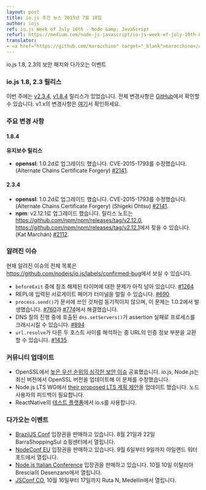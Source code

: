 ```yaml
---
layout: post
title: io.js 주간 뉴스 2015년 7월 10일
author: iojs
ref: io.js Week of July 10th - Node &amp; JavaScript
refurl: https://medium.com/node-js-javascript/io-js-week-of-july-10th-8cf31af78d60
translator:
- <a href="https://github.com/marocchino" target="_blank">marocchino</a>
---
```


<!--
### io.js and Node.js News — July 10th
Security patches for io.js 1.8 and 2.3 and upcoming events.
-->

io.js 1.8, 2.3의 보안 패치와 다가오는 이벤트

<!--
### io.js 1.8 and 2.3 Releases

This week we have two io.js releases: [v2.3.4](https://iojs.org/dist/v2.3.4/) and [v1.8.4](https://iojs.org/dist/v1.8.4/), complete changelog from previous releases can be found [on GitHub](https://github.com/nodejs/io.js/blob/master/CHANGELOG.md) with the [v1.x changelog here](https://github.com/nodejs/io.js/blob/v1.x/CHANGELOG.md).
-->

### io.js 1.8, 2.3 릴리스

이번 주에는 [v2.3.4](https://iojs.org/dist/v2.3.4/), [v1.8.4](https://iojs.org/dist/v1.8.4/) 릴리스가 있었습니다. 전체 변경사항은 [GitHub](https://github.com/nodejs/io.js/blob/master/CHANGELOG.md)에서 확인할 수 있습니다. v1.x의 변경사항은 [여기](https://github.com/nodejs/io.js/blob/v1.x/CHANGELOG.md)서 확인하세요.

<!--
### Notable Changes

#### 1.8.4

**Maintenance release**

* **openssl**: Upgrade to 1.0.2d, fixes CVE-2015-1793 (Alternate Chains Certificate Forgery) [#2141](https://github.com/nodejs/io.js/pull/2141).


#### 2.3.4

* **openssl**: Upgrade to 1.0.2d, fixes CVE-2015-1793 (Alternate Chains Certificate Forgery) (Shigeki Ohtsu) [#2141](https://github.com/nodejs/io.js/pull/2141).
* **npm**: Upgraded to v2.12.1, release notes can be found in <https://github.com/npm/npm/releases/tag/v2.12.0> and <https://github.com/npm/npm/releases/tag/v2.12.1> (Kat Marchán) [#2112](https://github.com/nodejs/io.js/pull/2112).
-->

### 주요 변경 사항

#### 1.8.4

**유지보수 릴리스**

* **openssl**: 1.0.2d로 업그레이드 했습니다. CVE-2015-1793를 수정했습니다. (Alternate Chains Certificate Forgery) [#2141](https://github.com/nodejs/io.js/pull/2141).


#### 2.3.4

* **openssl**: 1.0.2d로 업그레이드 했습니다. CVE-2015-1793를 수정했습니다. (Alternate Chains Certificate Forgery) (Shigeki Ohtsu) [#2141](https://github.com/nodejs/io.js/pull/2141).
* **npm**: v2.12.1로 업그레이드 했습니다. 릴리스 노트는 <https://github.com/npm/npm/releases/tag/v2.12.0>, <https://github.com/npm/npm/releases/tag/v2.12.1>에서 찾을 수 있습니다. (Kat Marchán) [#2112](https://github.com/nodejs/io.js/pull/2112).

<!--
### Known issues

See https://github.com/nodejs/io.js/labels/confirmed-bug for complete and current list of known issues.

* Some problems with unreferenced timers running during `beforeExit` are still to be resolved. See [#1264](https://github.com/nodejs/io.js/issues/1264).
* Surrogate pair in REPL can freeze terminal. [#690](https://github.com/nodejs/io.js/issues/690)
* `process.send()` is not synchronous as the docs suggest, a regression introduced in 1.0.2, see [#760](https://github.com/nodejs/io.js/issues/760).
* Calling `dns.setServers()` while a DNS query is in progress can cause the process to crash on a failed assertion. [#894](https://github.com/nodejs/io.js/issues/894)
* `url.resolve` may transfer the auth portion of the url when resolving between two full hosts, see [#1435](https://github.com/nodejs/io.js/issues/1435).
-->

### 알려진 이슈

현재 알려진 이슈의 전체 목록은 <https://github.com/nodejs/io.js/labels/confirmed-bug>에서 보실 수 있습니다.

* `beforeExit` 중에 참조 해제된 타이머에 대한 문제가 아직 남아 있습니다. [#1264](https://github.com/iojs/io.js/issues/1264)
* REPL에 입력된 서로게이트 페어가 터미널을 얼릴 수 있습니다. [#690](https://github.com/iojs/io.js/issues/690)
* `process.send()`가 문서에 쓰인 것처럼 동기적이지 않으며, 이 문제는 1.0.2에서 발생했습니다. [#760](https://github.com/iojs/io.js/issues/760)과 [#774](https://github.com/iojs/io.js/issues/774)에서 해결했습니다.
* DNS 질의 진행 중에 호출된 `dns.setServers()`가 assertion 실패로 프로세스를 크래시시킬 수 있습니다. [#894](https://github.com/iojs/io.js/issues/894)
* `url.resolve`가 다른 두 호스트 사이를 해석하는 중 URL의 인증 정보 부분을 교환할 수 있습니다. [#1435](https://github.com/iojs/io.js/issues/1435)

<!--
### Community Updates

* OpenSSL published a [high severity security issue](https://mta.openssl.org/pipermail/openssl-announce/2015-July/000037.html), io.js and Node.js have upgraded OpenSSL version and fixed the problem on latest version.
* Node.js LTS WG has updated [their proposed LTS plan](https://github.com/nodejs/LTS/blob/master/README.md#example). They need some feedbacks from Noders.
* ReactNative required io.js as [their test platform](https://github.com/facebook/react-native/blob/master/.travis.yml#L24).
-->

### 커뮤니티 업데이트

* OpenSSL에서 [높은 우선 순위의 심각한 보안 이슈](https://mta.openssl.org/pipermail/openssl-announce/2015-July/000037.html) 공표했습니다. io.js, Node.js는 최신 버전에서 OpenSSL 버전을 업데이트해 이 문제를 수정했습니다.
* Node.js LTS WG에서 [their proposed LTS 계획 제안](https://github.com/nodejs/LTS/blob/master/README.md#example)을 업데이트 했습니다. 노드 사용자의 피드백이 필요합니다.
* ReactNative의 [테스트 플랫폼](https://github.com/facebook/react-native/blob/master/.travis.yml#L24)에서 io.s를 사용합니다.

<!--
### Upcoming Events

* [BrazilJS Conf](http://braziljs.com.br/) tickets are on sale, August 21st - 22nd at Shopping Center BarraShoppingSul
* [NodeConf EU](http://nodeconf.eu/) tickets are on sale, September 6th - 9th at Waterford, Ireland
* [Node.js Italian Conference](http://nodejsconf.it/) tickets are on sale, October 10th at Desenzano - Brescia, Italy
* [JSConf CO](http://www.jsconf.co/), October 16th - 17th at Ruta N, Medellin
-->

### 다가오는 이벤트

* [BrazilJS Conf]( http://braziljs.com.br/) 입장권을 판매하고 있습니다. 8월 21일과 22일 BarraShoppingSul 쇼핑센터에서 열립니다.
* [NodeConf EU](http://nodeconf.eu/) 입장권을 판매하고 있습니다. 9월 6일부터 9일까지 아일랜드 워터포드에서 열립니다.
* [Node.js Italian Conference](http://nodejsconf.it/) 입장권을 판매하고 있습니다. 10월 10일 이탈리아 Brescia의 Desenzano에서 열립니다.
* [JSConf CO](http://www.jsconf.co/), 10월 16일부터 17일까지 Ruta N, Medellin에서 열립니다.
